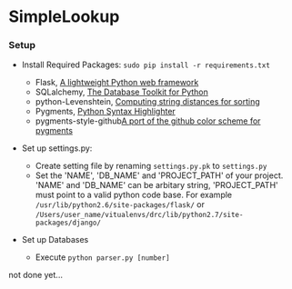 SimpleLookup
============

### Setup

* Install Required Packages: `sudo pip install -r requirements.txt`
  + Flask,  [A lightweight Python web framework](http://flask.pocoo.org/)
  + SQLalchemy, [The Database Toolkit for Python](http://www.sqlalchemy.org/)
  + python-Levenshtein, [Computing string distances for sorting](https://pypi.python.org/pypi/python-Levenshtein/)
  + Pygments, [Python Syntax Highlighter](http://pygments.org/)
  + pygments-style-github[A port of the github color scheme for pygments](https://github.com/hugomaiavieira/pygments-style-github)

* Set up settings.py: 
  + Create setting file by renaming `settings.py.pk` to `settings.py`
  + Set the 'NAME', 'DB_NAME' and 'PROJECT_PATH' of your project. 'NAME' and 'DB_NAME' can be arbitary string, 'PROJECT_PATH' must point to a valid python code base. For example `/usr/lib/python2.6/site-packages/flask/` or `/Users/user_name/vitualenvs/drc/lib/python2.7/site-packages/django/`

* Set up Databases
  + Execute `python parser.py [number]`

not done yet...
